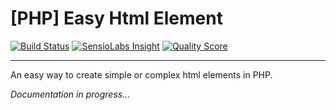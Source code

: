 # [PHP] Easy Html Element

[![Build Status](https://travis-ci.org/natepage/easy-html-element.svg?branch=master)](https://travis-ci.org/natepage/easy-html-element)
[![SensioLabs Insight](https://img.shields.io/sensiolabs/i/1ca37d08-6889-4280-aa4c-5739bf2be48a.svg)](https://insight.sensiolabs.com/projects/1ca37d08-6889-4280-aa4c-5739bf2be48a)
[![Quality Score](https://img.shields.io/scrutinizer/g/natepage/easy-html-element.svg)](https://scrutinizer-ci.com/g/natepage/easy-html-element)

---
An easy way to create simple or complex html elements in PHP.

_Documentation in progress..._
